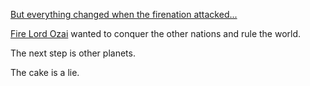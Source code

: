 [But everything changed when the firenation attacked...](https://www.youtube.com/watch?v=pJUgCzEdx9k)

[Fire Lord Ozai](http://avatar.wikia.com/wiki/Ozai) wanted to conquer the other nations and rule the world.

The next step is other planets.

The cake is a lie.
